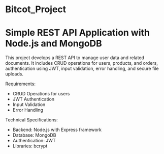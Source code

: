 # Bitcot_Project
# Simple REST API Application with Node.js and MongoDB

This project develops a REST API to manage user data and related documents. It includes CRUD operations for users, products, and orders, authentication using JWT, input validation, error handling, and secure file uploads.

Requirements:
- CRUD Operations for users
- JWT Authentication
- Input Validation
- Error Handling

Technical Specifications:
- Backend: Node.js with Express framework
- Database: MongoDB 
- Authentication: JWT
- Libraries: bcrypt
